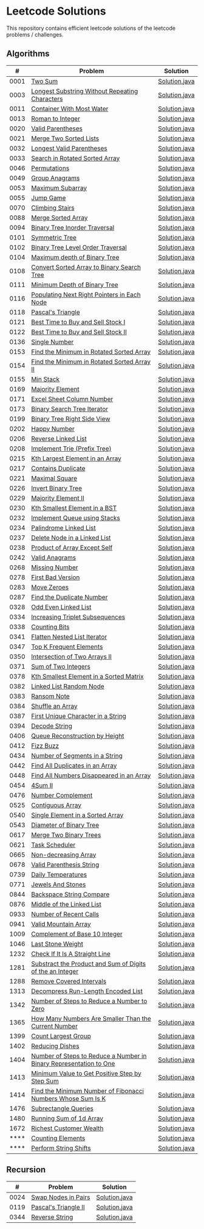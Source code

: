 # Leetcode Solutions 

This repository contains efficient leetcode solutions of the leetcode problems / challenges.

## Algorithms 

| # | Problem | Solution | 
|---| ----- | -------- |
|  0001  | [ Two Sum ](https://leetcode.com/problems/two-sum/) | [Solution.java](./algorithm/1.%20Two%20Sum/Solution.java)
|  0003  | [ Longest Substring Without Repeating Characters ](https://leetcode.com/problems/longest-substring-without-repeating-characters/) | [Solution.java](./algorithm/3.%20Longest%20Substring%20Without%20Repeating%20Characters/Solution.java)
|  0011  | [ Container With Most Water ](https://leetcode.com/problems/container-with-most-water/) | [Solution.java](./algorithm/11.%20Container%20With%20Most%20Water/Solution.java)
|  0013  | [ Roman to Integer ](https://leetcode.com/problems/roman-to-integer/) | [Solution.java](./algorithm/13.%20Roman%20to%20Integer/Solution.java)
|  0020  | [ Valid Parentheses ](https://leetcode.com/problems/valid-parentheses/) | [Solution.java](./algorithm/20.%20Valid%20Parentheses/Solution.java) 
|  0021  | [ Merge Two Sorted Lists ](https://leetcode.com/problems/merge-two-sorted-lists/) | [Solution.java](./algorithm/21.%20Merge%20Two%20Sorted%20Lists/Solution.java) 
|  0032  | [ Longest Valid Parentheses ](https://leetcode.com/problems/longest-valid-parentheses/) | [Solution.java](./algorithm/32.%20Longest%20Valid%20Parentheses/Solution.java) 
|  0033  | [ Search in Rotated Sorted Array ](https://leetcode.com/problems/search-in-rotated-sorted-array/) | [Solution.java](./algorithm/33.%20Search%20in%20Rotated%20Sorted%20Array/Solution.java) 
|  0046  | [ Permutations ](https://leetcode.com/problems/permutations/) | [Solution.java](./algorithm/46.%20Permutations/Solution.java) 
|  0049  | [ Group Anagrams ](https://leetcode.com/problems/group-anagrams/) | [Solution.java](./algorithm/49.%20Group%20Anagrams/Solution.java)  
|  0053  | [ Maximum Subarray ](https://leetcode.com/problems/maximum-subarray/) | [Solution.java](./algorithm/53.%20Maximum%20Subarray/Solution.java)
|  0055  | [ Jump Game ](https://leetcode.com/problems/jump-game/) | [Solution.java](./algorithm/55.%20Jump%20Game/Solution.java)
|  0070  | [ Climbing Stairs ](https://leetcode.com/problems/climbing-stairs/) | [Solution.java](./algorithm/70.%20Climbing%20Stairs/Solution.java)
|  0088  | [ Merge Sorted Array ](https://leetcode.com/problems/merge-sorted-array/) | [Solution.java](./algorithm/88.%20Merge%20Sorted%20Array/Solution.java)
|  0094  | [ Binary Tree Inorder Traversal ](https://leetcode.com/problems/binary-tree-inorder-traversal/) | [Solution.java](./algorithm/94.%20Binary%20Tree%20Inorder%20Traversal/Solution.java)
|  0101  | [ Symmetric Tree ](https://leetcode.com/problems/symmetric-tree/) | [Solution.java](./algorithm/101.%20Symmetric%20Tree/Solution.java)
|  0102  | [ Binary Tree Level Order Traversal ](https://leetcode.com/problems/binary-tree-level-order-traversal/) | [Solution.java](./algorithm/102.%20Binary%20Tree%20Level%20Order%20Traversal/Solution.java)
|  0104  | [ Maximum depth of Binary Tree ](https://leetcode.com/problems/maximum-depth-of-binary-tree/) | [Solution.java](./algorithm/104.%20Maximum%20Depth%20of%20Binary%20Tree/Solution.java)
|  0108  | [ Convert Sorted Array to Binary Search Tree ](https://leetcode.com/problems/convert-sorted-array-to-binary-search-tree/) | [Solution.java](./algorithm/108.%20Convert%20Sorted%20Array%20to%20Binary%20Search%20Tree/Solution.java)
|  0111  | [ Minimum Depth of Binary Tree ](https://leetcode.com/problems/minimum-depth-of-binary-tree/) | [Solution.java](./algorithm/111.%20Minimum%20Depth%20of%20Binary%20Tree/Solution.java)
|  0116  | [ Populating Next Right Pointers in Each Node ](https://leetcode.com/problems/populating-next-right-pointers-in-each-node/) | [Solution.java](./algorithm/116.%20Populating%20Next%20Right%20Pointers%20in%20Each%20Node/Solution.java)
|  0118  | [ Pascal's Triangle ](https://leetcode.com/problems/pascals-triangle/) | [Solution.java](./algorithm/118.%20Pascal's%20Triangle/Solution.java)
|  0121  | [ Best Time to Buy and Sell Stock I ](https://leetcode.com/problems/best-time-to-buy-and-sell-stock/) | [Solution.java](./algorithm/121.%20Best%20Time%20to%20Buy%20and%20Sell%20Stock/Solution.java)
|  0122  | [ Best Time to Buy and Sell Stock II ](https://leetcode.com/problems/best-time-to-buy-and-sell-stock-ii/) | [Solution.java](./algorithm/122.%20Best%20Time%20to%20Buy%20and%20Sell%20Stock%20II/Solution.java)
|  0136  | [ Single Number ](https://leetcode.com/problems/single-number/) | [Solution.java](./algorithm/136.%20Single%20Number/Solution.java)
|  0153  | [ Find the Minimum in Rotated Sorted Array ](https://leetcode.com/problems/find-minimum-in-rotated-sorted-array/) | [Solution.java](./algorithm/153.%20Find%20Minimum%20in%20Rotated%20Sorted%20Array/Solution.java)
|  0154  | [ Find the Minimum in Rotated Sorted Array II ](https://leetcode.com/problems/find-minimum-in-rotated-sorted-array-ii/) | [Solution.java](./algorithm/154.%20Find%20Minimum%20in%20Rotated%20Sorted%20Array%20II/Solution.java)
|  0155  | [ Min Stack ](https://leetcode.com/problems/min-stack/) | [Solution.java](./algorithm/155.%20Min%20Stack/Solution.java)
|  0169  | [ Majority Element ](https://leetcode.com/problems/majority-element/) | [Solution.java](./algorithm/169.%20Majority%20Element/Solution.java)
|  0171  | [ Excel Sheet Column Number ](https://leetcode.com/problems/excel-sheet-column-number/) | [Solution.java](./algorithm/171.%20Excel%20Sheet%20Column%20Number/Solution.java)
|  0173  | [ Binary Search Tree Iterator ](https://leetcode.com/problems/binary-search-tree-iterator/) | [Solution.java](./algorithm/173.%20Binary%20Search%20Tree%20Iterator/Solution.java)
|  0199  | [ Binary Tree Right Side View ](https://leetcode.com/problems/binary-tree-right-side-view/) | [Solution.java](./algorithm/199.%20Binary%20Tree%20Right%20Side%20View/Solution.java)
|  0202  | [ Happy Number ](https://leetcode.com/problems/happy-number/) | [Solution.java](./algorithm/202.%20Happy%20Number/Solution.java)
|  0206  | [ Reverse Linked List ](https://leetcode.com/problems/reverse-linked-list/) | [Solution.java](./algorithm/206.%20Reverse%20Linked%20List/Solution.java)
|  0208  | [ Implement Trie (Prefix Tree) ](https://leetcode.com/problems/implement-trie-prefix-tree/) | [Solution.java](./algorithm/208.%20Implement%20Trie%20(Prefix%20Tree)/Solution.java)
|  0215  | [ Kth Largest Element in an Array ](https://leetcode.com/problems/kth-largest-element-in-an-array/) | [Solution.java](./algorithm/215.%20Kth%20Largest%20Element%20in%20an%20Array/Solution.java)
|  0217  | [ Contains Duplicate ](https://leetcode.com/problems/contains-duplicate/) | [Solution.java](./algorithm/217.%20Contains%20Duplicate/Solution.java)
|  0221  | [ Maximal Square ](https://leetcode.com/problems/maximal-square/) | [ Solution.java ](./algorithm/221.%20Maximal%20Square/Solution.java)
|  0226  | [ Invert Binary Tree ](https://leetcode.com/problems/invert-binary-tree/) | [ Solution.java ](./algorithm/226.%20Invert%20Binary%20Tree/Solution.java)
|  0229  | [ Majority Element II ](https://leetcode.com/problems/majority-element-ii/) | [Solution.java](./algorithm/229.%20Majority%20Element%20II/Solution.java)
|  0230  | [ Kth Smallest Element in a BST ](https://leetcode.com/problems/kth-smallest-element-in-a-bst/) | [Solution.java](./algorithm/230.%20Kth%20Smallest%20Element%20in%20a%20BST/Solution.java)
|  0232  | [ Implement Queue using Stacks ](https://leetcode.com/problems/implement-queue-using-stacks/) | [Solution.java](./algorithm/232.%20Implement%20Queue%20using%20Stacks/Solution.java)
|  0234  | [ Palindrome Linked List ](https://leetcode.com/problems/palindrome-linked-list/) | [Solution.java](./algorithm/234.%20Palindrome%20Linked%20List/Solution.java)
|  0237  | [ Delete Node in a Linked List ](https://leetcode.com/problems/delete-node-in-a-linked-list/) | [Solution.java](./algorithm/237.%20Delete%20Node%20in%20a%20Linked%20List/Solution.java)
|  0238  | [ Product of Array Except Self ](https://leetcode.com/problems/product-of-array-except-self/) | [Solution.java](./algorithm/238.%20Product%20of%20Array%20Except%20Self/Solution.java)
|  0242  | [ Valid Anagrams ](https://leetcode.com/problems/valid-anagram/) | [Solution.java](./algorithm/242.%20Valid%20Anagram/Solution.java)
|  0268  | [ Missing Number ](https://leetcode.com/problems/missing-number/) | [Solution.java](./algorithm/268.%20Missing%20Number/Solution.java)
|  0278  | [ First Bad Version ](https://leetcode.com/problems/first-bad-version/) | [Solution.java](./algorithm/278.%20First%20Bad%20Version/Solution.java)
|  0283  | [ Move Zeroes ](https://leetcode.com/problems/move-zeroes/) | [Solution.java](./algorithm/283.%20Move%20Zeroes/Solution.java)
|  0287  | [ Find the Duplicate Number ](https://leetcode.com/problems/find-the-duplicate-number/) | [Solution.java](./algorithm/287.%20Find%20the%20Duplicate%20Number/Solution.java)
|  0328  | [ Odd Even Linked List ](https://leetcode.com/problems/odd-even-linked-list/) | [Solution.java](./algorithm/328.%20Odd%20Even%20Linked%20List/Solution.java)
|  0334  | [ Increasing Triplet Subsequences ](https://leetcode.com/problems/increasing-triplet-subsequence/) | [Solution.java](./algorithm/334.%20Increasing%20Triplet%20Subsequence/Solution.java)
|  0338  | [ Counting Bits ](https://leetcode.com/problems/counting-bits/) | [Solution.java](./algorithm/338.%20Counting%20Bits/Solution.java)
|  0341  | [ Flatten Nested List Iterator ](https://leetcode.com/problems/flatten-nested-list-iterator/) | [Solution.java](./algorithm/341.%20Flatten%20Nested%20List%20Iterator/Solution.java)
|  0347  | [ Top K Frequent Elements ](https://leetcode.com/problems/top-k-frequent-elements/) | [Solution.java](./algorithm/347.%20Top%20K%20Frequent%20Elements/Solution.java)
|  0350  | [ Intersection of Two Arrays II ](https://leetcode.com/problems/intersection-of-two-arrays-ii/) | [Solution.java](./algorithm/350.%20Intersection%20of%20Two%20Arrays%20II/Solution.java)
|  0371  | [ Sum of Two Integers ](https://leetcode.com/problems/sum-of-two-integers/) | [Solution.java](./algorithm/371.%20Sum%20of%20Two%20Integers/Solution.java)
|  0378  | [ Kth Smallest Element in a Sorted Matrix ](https://leetcode.com/problems/kth-smallest-element-in-a-sorted-matrix/) | [Solution.java](./algorithm/378.%20Kth%20Smallest%20Element%20in%20a%20Sorted%20Matrix/Solution.java)
|  0382  | [ Linked List Random Node ](https://leetcode.com/problems/linked-list-random-node/) | [Solution.java](./algorithm/382.%20Linked%20List%20Random%20Node/Solution.java)
|  0383  | [ Ransom Note ](https://leetcode.com/problems/ransom-note/) | [Solution.java](./algorithm/383.%20Ransom%20Note/Solution.java)
|  0384  | [ Shuffle an Array ](https://leetcode.com/problems/shuffle-an-array/) | [Solution.java](./algorithm/384.%20Shuffle%20an%20Array/Solution.java)
|  0387  | [ First Unique Character in a String ](https://leetcode.com/problems/first-unique-character-in-a-string/) | [Solution.java](./algorithm/387.%20First%20Unique%20Character%20in%20a%20String/Solution.java)
|  0394  | [ Decode String ](https://leetcode.com/problems/decode-string/) | [Solution.java](./algorithm/394.%20Decode%20String/Solution.java)
|  0406  | [ Queue Reconstruction by Height ](https://leetcode.com/problems/queue-reconstruction-by-height/) | [Solution.java](./algorithm/406.%20Queue%20Reconstruction%20by%20Height/Solution.java)
|  0412  | [ Fizz Buzz ](https://leetcode.com/problems/fizz-buzz/) | [Solution.java](./algorithm/412.%20Fizz%20Buzz/Solution.java)
|  0434  | [ Number of Segments in a String ](https://leetcode.com/problems/number-of-segments-in-a-string/) | [Solution.java](./algorithm/434.%20Number%20of%20Segments%20in%20a%20String/Solution.java)
|  0442  | [ Find All Duplicates in an Array ](https://leetcode.com/problems/find-all-duplicates-in-an-array/) | [Solution.java](./algorithm/442.%20Find%20All%20Duplicates%20in%20an%20Array/Solution.java)
|  0448  | [ Find All Numbers Disappeared in an Array ](https://leetcode.com/problems/find-all-numbers-disappeared-in-an-array/) | [Solution.java](./algorithm/448.%20Find%20All%20Numbers%20Disappeared%20in%20an%20Array/Solution.java)
|  0454  | [ 4Sum II ](https://leetcode.com/problems/4sum-ii/) | [Solution.java](./algorithm/454.%204Sum%20II/Solution.java)
|  0476  | [ Number Complement ](https://leetcode.com/problems/number-complement/) | [Solution.java](./algorithm/476.%20Number%20Complement/Solution.java)
|  0525  | [ Contiguous Array ](https://leetcode.com/problems/contiguous-array/) | [Solution.java](./algorithm/525.%20Contiguous%20Array/Solution.java)
|  0540  | [ Single Element in a Sorted Array ](https://leetcode.com/problems/single-element-in-a-sorted-array/) | [Solution.java](./algorithm/540.%20Single%20Element%20in%20a%20Sorted%20Array/Solution.java)
|  0543  | [ Diameter of Binary Tree ](https://leetcode.com/problems/diameter-of-binary-tree/) | [Solution.java](./algorithm/543.%20Diameter%20of%20Binary%20Tree/Solution.java)
|  0617  | [ Merge Two Binary Trees ](https://leetcode.com/problems/merge-two-binary-trees/) | [Solution.java](./algorithm/617.%20Merge%20Two%20Binary%20Trees/Solution.java)
|  0621  | [ Task Scheduler ](https://leetcode.com/problems/task-scheduler/) | [Solution.java](./algorithm/621.%20Task%20Scheduler/Solution.java)
|  0665  | [ Non-decreasing Array ](https://leetcode.com/problems/non-decreasing-array/) | [Solution.java](./algorithm/665.%20Non-decreasing%20Array/Solution.java)
|  0678  | [ Valid Parenthesis String ](https://leetcode.com/problems/valid-parenthesis-string/) | [Solution.java](./algorithm/678.%20Valid%20Parenthesis%20String/Solution.java)
|  0739  | [ Daily Temperatures ](https://leetcode.com/problems/daily-temperatures/) | [Solution.java](./algorithm/739.%20Daily%20Temperatures/Solution.java)
|  0771  | [ Jewels And Stones ](https://leetcode.com/problems/jewels-and-stones/) | [Solution.java](./algorithm/771.%20Jewels%20And%20Stones/Solution.java)
|  0844  | [ Backspace String Compare ](https://leetcode.com/problems/backspace-string-compare/) | [Solution.java](./algorithm/844.%20Backspace%20String%20Compare/Solution.java)
|  0876  | [ Middle of the Linked List ](https://leetcode.com/problems/middle-of-the-linked-list/) | [Solution.java](./algorithm/876.%20Middle%20of%20the%20Linked%20List/Solution.java)
|  0933  | [ Number of Recent Calls ](https://leetcode.com/problems/number-of-recent-calls/) | [Solution.java](./algorithm/933.%20Number%20of%20Recent%20Calls/Solution.java)
|  0941  | [ Valid Mountain Array ](https://leetcode.com/problems/valid-mountain-array/) | [Solution.java](./algorithm/941.%20Valid%20Mountain%20Array/Solution.java)
|  1009  | [ Complement of Base 10 Integer ](https://leetcode.com/problems/complement-of-base-10-integer/) | [Solution.java](./algorithm/1009.%20Complement%20of%20Base%2010%20Integer/Solution.java) 
|  1046  | [ Last Stone Weight ](https://leetcode.com/problems/last-stone-weight/) | [Solution.java](./algorithm/1046.%20Last%20Stone%20Weight)
|  1232  | [ Check If It Is A Straight Line ](https://leetcode.com/problems/check-if-it-is-a-straight-line/) | [Solution.java](./algorithm/1232.%20Check%20If%20It%20Is%20a%20Straight%20Line/Solution.java)
|  1281  | [ Substract the Product and Sum of Digits of the an Integer ](https://leetcode.com/problems/subtract-the-product-and-sum-of-digits-of-an-integer/) | [Solution.java](./algorithm/1281.%20Substract%20the%20Product%20and%20Sum%20of%20Digits%20of%20the%20an%20Integer/Solution.java)
|  1288  | [ Remove Covered Intervals ](https://leetcode.com/problems/remove-covered-intervals/) | [Solution.java](./algorithm/1288.%20Remove%20Covered%20Intervals/Solution.java)
|  1313  | [ Decompress Run-Length Encoded List ](https://leetcode.com/problems/decompress-run-length-encoded-list/) | [Solution.java](./algorithm/1313.%20Decompress%20Run-Length%20Encoded%20List/Solution.java)
|  1342  | [ Number of Steps to Reduce a Number to Zero ](https://leetcode.com/problems/number-of-steps-to-reduce-a-number-to-zero/) | [Solution.java](./algorithm/1342.%20Number%20of%20Steps%20to%20Reduce%20a%20Number%20to%20Zero/Solution.java)
|  1365  | [ How Many Numbers Are Smaller Than the Current Number ](https://leetcode.com/problems/how-many-numbers-are-smaller-than-the-current-number/) | [Solution.java](./algorithm/1365.%20How%20Many%20Numbers%20Are%20Smaller%20Than%20the%20Current%20Number/Solution.java)
|  1399  | [ Count Largest Group ](https://leetcode.com/problems/count-largest-group/) | [Solution.java](./algorithm/1399.%20Count%20Largest%20Group/Solution.java)
|  1402  | [ Reducing Dishes ](https://leetcode.com/problems/reducing-dishes/) | [Solution.java](./algorithm/1402.%20Reducing%20Dishes/Solution.java)
|  1404  | [ Number of Steps to Reduce a Number in Binary Representation to One ](https://leetcode.com/problems/number-of-steps-to-reduce-a-number-in-binary-representation-to-one/) | [Solution.java](./algorithm/1404.%20Number%20of%20Steps%20to%20Reduce%20a%20Number%20in%20Binary%20Representation%20to%20One/Solution.java)
|  1413  | [ Minimum Value to Get Positive Step by Step Sum ](https://leetcode.com/problems/minimum-value-to-get-positive-step-by-step-sum/) | [Solution.java](./algorithm/1413.%20Minimum%20Value%20to%20Get%20Positive%20Step%20by%20Step%20Sum/Solution.java)
|  1414  | [ Find the Minimum Number of Fibonacci Numbers Whose Sum Is K ](https://leetcode.com/problems/find-the-minimum-number-of-fibonacci-numbers-whose-sum-is-k/) | [Solution.java ](./algorithm/1414.%20Find%20the%20Minimum%20Number%20of%20Fibonacci%20Numbers%20Whose%20Sum%20Is%20K/Solution.java)
|  1476  | [ Subrectangle Queries ](https://leetcode.com/problems/subrectangle-queries/) | [Solution.java ](./algorithm/1476.%20Subrectangle%20Queries/Solution.java)
|  1480  | [ Running Sum of 1d Array ](https://leetcode.com/problems/running-sum-of-1d-array/) | [Solution.java ](./algorithm/1480.%20Running%20Sum%20of%201d%20Array/Solution.java)
|  1672  | [ Richest Customer Wealth ](https://leetcode.com/problems/richest-customer-wealth/) | [Solution.java ](./algorithm/1672.%20Richest%20Customer%20Wealth/Solution.java)
|  ****  | [ Counting Elements ](./algorithm/Counting%20Elements/question.md) | [Solution.java](./algorithm/Counting%20Elements/Solution.java)
|  ****  | [ Perform String Shifts ](./algorithm/Perform%20String%20Shifts/question.md) |[Solution.java](./algorithm/Perform%20String%20Shifts/Solution.java)

## Recursion 

| # | Problem| Solution | 
|---| ----- | -------- |
| 0024 | [ Swap Nodes in Pairs ](https://leetcode.com/problems/swap-nodes-in-pairs/)  | [Solution.java](./recursion/24.%20Swap%20Nodes%20in%20Pairs/Solution.java) |
| 0119 | [ Pascal's Triangle II ](https://leetcode.com/problems/pascals-triangle-ii/)  | [Solution.java](./recursion/119.%20Pascal's%20Triangle%20II/Solution.java) |
| 0344 | [ Reverse String ](https://leetcode.com/problems/reverse-string/)  | [Solution.java](./recursion/344.%20Reverse%20String/Solution.java) |

